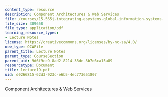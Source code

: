 ```yaml
---
content_type: resource
description: Component Architectures & Web Services
file: /courses/15-565j-integrating-esystems-global-information-systems-spring-2002/d026681562d3923ce6b54ec773651807_lecture19.pdf
file_size: 309658
file_type: application/pdf
learning_resource_types:
- Lecture Notes
license: https://creativecommons.org/licenses/by-nc-sa/4.0/
ocw_type: OCWFile
parent_title: Lecture Notes
parent_type: CourseSection
parent_uid: 9d6f9cc9-8ad2-8214-38de-3b7d6ca15a89
resourcetype: Document
title: lecture19.pdf
uid: d0266815-62d3-923c-e6b5-4ec773651807
---
```

Component Architectures & Web Services